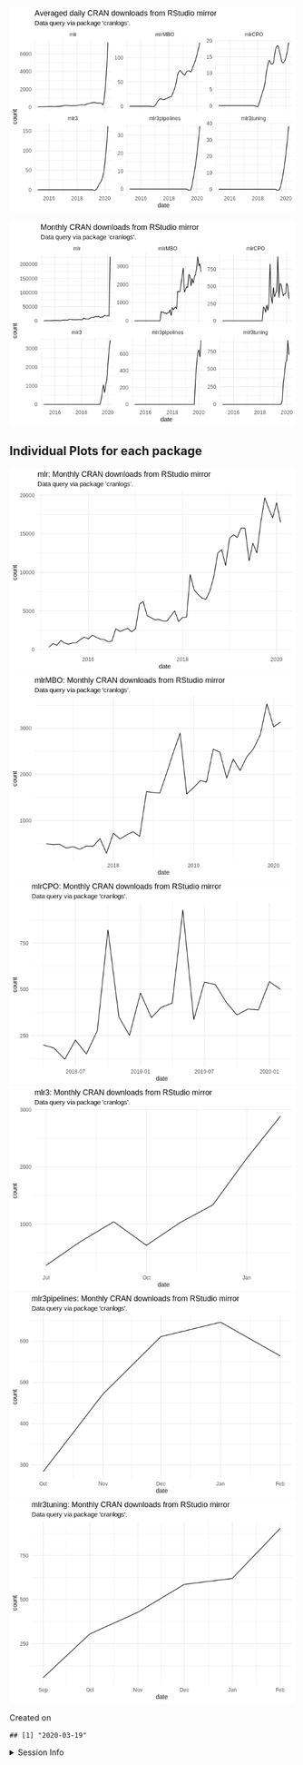 
![](README_files/figure-gfm/unnamed-chunk-2-1.png)<!-- -->

![](README_files/figure-gfm/unnamed-chunk-3-1.png)<!-- -->

## Individual Plots for each package

![](README_files/figure-gfm/unnamed-chunk-4-1.png)<!-- -->![](README_files/figure-gfm/unnamed-chunk-4-2.png)<!-- -->![](README_files/figure-gfm/unnamed-chunk-4-3.png)<!-- -->![](README_files/figure-gfm/unnamed-chunk-4-4.png)<!-- -->![](README_files/figure-gfm/unnamed-chunk-4-5.png)<!-- -->![](README_files/figure-gfm/unnamed-chunk-4-6.png)<!-- -->

Created on

    ## [1] "2020-03-19"

<details>

<summary>Session Info</summary>

``` r
sessionInfo()
```

    ## R version 3.6.2 (2017-01-27)
    ## Platform: x86_64-pc-linux-gnu (64-bit)
    ## Running under: Ubuntu 16.04.6 LTS
    ## 
    ## Matrix products: default
    ## BLAS:   /home/travis/R-bin/lib/R/lib/libRblas.so
    ## LAPACK: /home/travis/R-bin/lib/R/lib/libRlapack.so
    ## 
    ## locale:
    ##  [1] LC_CTYPE=en_US.UTF-8       LC_NUMERIC=C              
    ##  [3] LC_TIME=en_US.UTF-8        LC_COLLATE=en_US.UTF-8    
    ##  [5] LC_MONETARY=en_US.UTF-8    LC_MESSAGES=en_US.UTF-8   
    ##  [7] LC_PAPER=en_US.UTF-8       LC_NAME=C                 
    ##  [9] LC_ADDRESS=C               LC_TELEPHONE=C            
    ## [11] LC_MEASUREMENT=en_US.UTF-8 LC_IDENTIFICATION=C       
    ## 
    ## attached base packages:
    ## [1] stats     graphics  grDevices utils     datasets  methods   base     
    ## 
    ## other attached packages:
    ## [1] lubridate_1.7.4 dplyr_0.8.5     ggplot2_3.3.0   magrittr_1.5   
    ## 
    ## loaded via a namespace (and not attached):
    ##  [1] Rcpp_1.0.4       compiler_3.6.2   pillar_1.4.3     git2r_0.26.1    
    ##  [5] tools_3.6.2      digest_0.6.25    lattice_0.20-38  nlme_3.1-142    
    ##  [9] jsonlite_1.6.1   evaluate_0.14    memoise_1.1.0    lifecycle_0.2.0 
    ## [13] tibble_2.1.3     gtable_0.3.0     mgcv_1.8-31      pkgconfig_2.0.3 
    ## [17] rlang_0.4.5      Matrix_1.2-18    cli_2.0.2        curl_4.3        
    ## [21] yaml_2.2.1       xfun_0.12        httr_1.4.1       withr_2.1.2     
    ## [25] stringr_1.4.0    knitr_1.28       askpass_1.1      cranlogs_2.1.1  
    ## [29] grid_3.6.2       tidyselect_1.0.0 glue_1.3.2       R6_2.4.1        
    ## [33] fansi_0.4.1      rmarkdown_2.1    farver_2.0.3     purrr_0.3.3     
    ## [37] splines_3.6.2    tic_0.5.0.9004   scales_1.1.0     htmltools_0.4.0 
    ## [41] assertthat_0.2.1 colorspace_1.4-1 labeling_0.3     stringi_1.4.6   
    ## [45] openssl_1.4.1    munsell_0.5.0    crayon_1.3.4

</details>
